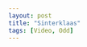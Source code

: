 ```yaml
---
layout: post
title: "Sinterklaas"
tags: [Video, Odd]
---
```


<object width="640" height="420" class="outline"><param name="movie" value="http://www.youtube.com/v/6S2vWqOsylQ&hl=en_US&fs=1&rel=0"></param><param name="allowFullScreen" value="true"></param><param name="allowscriptaccess" value="always"></param><embed src="http://www.youtube.com/v/6S2vWqOsylQ&hl=en_US&fs=1&rel=0" type="application/x-shockwave-flash" allowscriptaccess="always" allowfullscreen="true" width="640" height="420"></embed></object>

<object width="640" height="385" class="outline"><param name="movie" value="http://www.youtube.com/v/9Vly4BGfhj8&hl=en_US&fs=1&rel=0"></param><param name="allowFullScreen" value="true"></param><param name="allowscriptaccess" value="always"></param><embed src="http://www.youtube.com/v/9Vly4BGfhj8&hl=en_US&fs=1&rel=0" type="application/x-shockwave-flash" allowscriptaccess="always" allowfullscreen="true" width="640" height="385"></embed></object>
